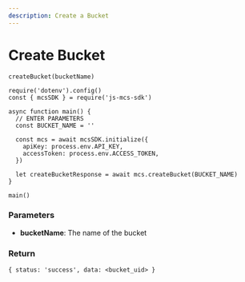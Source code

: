 ```yaml
---
description: Create a Bucket
---
```


# Create Bucket

`createBucket(bucketName)`

```
require('dotenv').config()
const { mcsSDK } = require('js-mcs-sdk')

async function main() {
  // ENTER PARAMETERS
  const BUCKET_NAME = ''

  const mcs = await mcsSDK.initialize({
    apiKey: process.env.API_KEY,
    accessToken: process.env.ACCESS_TOKEN,
  })
  
  let createBucketResponse = await mcs.createBucket(BUCKET_NAME)
}

main()
```

### Parameters

* **bucketName**: The name of the bucket&#x20;

### Return

```
{ status: 'success', data: <bucket_uid> }
```
